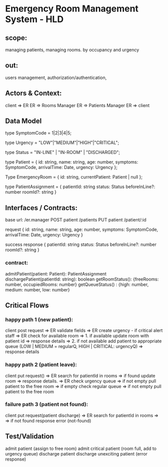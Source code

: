 # Emergency Room Management System - HLD

## scope:

managing patients, managing rooms. by occupancy and urgency

## out:

users management, authorization/authentication,

## Actors & Context:

client => ER
ER => Rooms Manager
ER => Patients Manager
ER => client

## Data Model

type SymptomCode = 1|2|3|4|5;

type Urgency = "LOW"|"MEDIUM"|"HIGH"|"CRITICAL";

type Status = "IN-LINE" | "IN-ROOM" | "DISCHARGED";

type Patient = {
id: string,
name: string,
age: number,
symptoms: SymptomCode,
arrivalTime: Date,
urgency: Urgency
};

Type EmergencyRoom = {
id: string,
currentPatient: Patient | null
};

type PatientAssignment = {
patientId: string
status: Status
beforeInLine?: number
roomId?: string
}

## Interfaces / Contracts:

base url: /er.manager
POST patient /patients
PUT patient /patient/:id

request {
id: string,
name: string,
age: number,
symptoms: SymptomCode,
arrivalTime: Date,
urgency: Urgency
}

success response {
patientId: string
status: Status
beforeInLine?: number
roomId?: string
}

### contract:

admitPatient(patient: Patient): PatientAssignment
dischargePatient(patientId: string): boolean
getRoomStatus(): {freeRooms: number, occupiedRooms: number}
getQueueStatus() : {high: number, medium: number, low: number}

## Critical Flows

### happy path 1 (new patient):

client post request
=> ER validate fields
=> ER create urgency - if critical alert staff
=> ER check for available room
=> 1. if available update room with patient id
=> response details
=> 2. if not available add patient to appropriate queue
(LOW | MEDIUM = regularQ, HIGH | CRITICAL: urgencyQ)
=> response details

### happy path 2 (patient leave):

client put request()
=> ER search for patientId in rooms
=> if found update room
=> response details.
=> ER check urgency queue
=> if not empty pull patient to the free room
=> if empty check regular queue
=> if not empty pull patient to the free room

### failure path 3 (patient not found):

client put request(patient discharge)
=> ER search for patientId in rooms
=> => if not found response error (not-found)

## Test/Validation

admit patient (assign to free room)
admit critical patient (room full, add to urgency queue)
discharge patient
discharge unexciting patient (error response)
